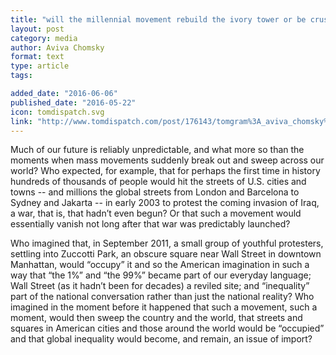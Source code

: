 ```yaml
---
title: "will the millennial movement rebuild the ivory tower or be crushed by it."
layout: post
category: media
author: Aviva Chomsky
format: text
type: article
tags: 

added_date: "2016-06-06"
published_date: "2016-05-22"
icon: tomdispatch.svg
link: "http://www.tomdispatch.com/post/176143/tomgram%3A_aviva_chomsky%2C_will_the_millennial_movement_rebuild_the_ivory_tower_or_be_crushed_by_it/"
---
```


Much of our future is reliably unpredictable, and what more so than the moments
when mass movements suddenly break out and sweep across our world? Who
expected, for example, that for perhaps the first time in history hundreds of
thousands of people would hit the streets of U.S. cities and towns -- and
millions the global streets from London and Barcelona to Sydney and Jakarta --
in early 2003 to protest the coming invasion of Iraq, a war, that is, that
hadn’t even begun? Or that such a movement would essentially vanish not long
after that war was predictably launched?

Who imagined that, in September 2011, a small group of youthful protesters,
settling into Zuccotti Park, an obscure square near Wall Street in downtown
Manhattan, would “occupy” it and so the American imagination in such a way that
“the 1%” and “the 99%” became part of our everyday language; Wall Street (as it
hadn’t been for decades) a reviled site; and “inequality” part of the national
conversation rather than just the national reality? Who imagined in the moment
before it happened that such a movement, such a moment, would then sweep the
country and the world, that streets and squares in American cities and those
around the world would be “occupied” and that global inequality would become,
and remain, an issue of import?
